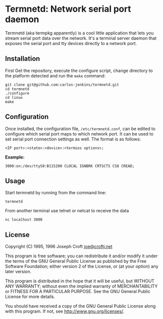 # Termnetd: Network serial port daemon

Termnetd (aka termpkg apparently) is a cool little application that lets you
stream serial port data over the network. It's a terminal server daemon that
exposes the serial port and tty devices directly to a network port.

## Installation

First Get the repository, execute the configure script, change directory to the
platform detected and run the `make` command:

    git clone git@github.com:carlos-jenkins/termnetd.git
    cd termnetd
    ./configure
    cd linux
    make

## Configuration

Once installed, the configuration file, `/etc/termnetd.conf`, can be edited
to configure which serial port maps to which network port. It can be used to
set serial port connection settings as well. The format is as follows:

    <IP port>:<state>:<device>:<termios options>;

**Example:**

    3000:on:/dev/ttyS0:B115200 CLOCAL IGNBRK CRTSCTS CS8 CREAD;

## Usage

Start termnetd by running from the command line:

    termnetd

From another terminal use telnet or netcat to receive the data

    nc localhost 3000

## License

Copyright (C) 1995, 1996 Joseph Croft <joe@croftj.net>

This program is free software; you can redistribute it and/or modify it under
the terms of the GNU General Public License as published by the Free Software
Foundation; either version 2 of the License, or (at your option) any later
version.

This program is distributed in the hope that it will be useful, but WITHOUT ANY
WARRANTY; without even the implied warranty of MERCHANTABILITY or FITNESS FOR A
PARTICULAR PURPOSE. See the GNU General Public License for more details.

You should have received a copy of the GNU General Public License along with
this program. If not, see http://www.gnu.org/licenses/.
